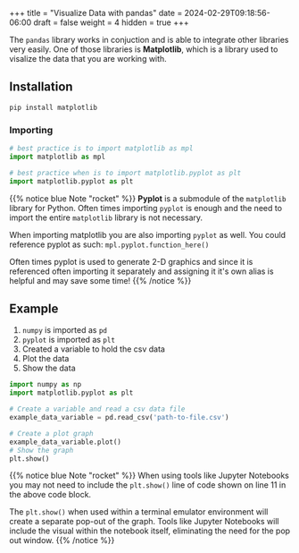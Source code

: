 +++
title = "Visualize Data with pandas"
date = 2024-02-29T09:18:56-06:00
draft = false
weight = 4
hidden = true
+++

The `pandas` library works in conjuction and is able to integrate other libraries very easily. One of those libraries is **Matplotlib**, which is a library used to visalize the data that you are working with.

## Installation

```console
pip install matplotlib
```

### Importing

```python
# best practice is to import matplotlib as mpl
import matplotlib as mpl
```

```python
# best practice when is to import matplotlib.pyplot as plt
import matplotlib.pyplot as plt
```

{{% notice blue Note "rocket" %}}
**Pyplot** is a submodule of the `matplotlib` library for Python. Often times importing `pyplot` is enough and the need to import the entire `matplotlib` library is not necessary.

When importing matplotlib you are also importing `pyplot` as well. You could reference pyplot as such: `mpl.pyplot.function_here()`

Often times pyplot is used to generate 2-D graphics and since it is referenced often importing it separately and assigning it it's own alias is helpful and may save some time!
{{% /notice %}}

## Example

1. `numpy` is imported as `pd`
1. `pyplot` is imported as `plt`
1. Created a variable to hold the csv data
1. Plot the data
1. Show the data

```python {linenos=table}
import numpy as np
import matplotlib.pyplot as plt

# Create a variable and read a csv data file
example_data_variable = pd.read_csv('path-to-file.csv')

# Create a plot graph
example_data_variable.plot()
# Show the graph
plt.show()
```

{{% notice blue Note "rocket" %}}
When using tools like Jupyter Notebooks you may not need to include the `plt.show()` line of code shown on line 11 in the above code block. 

The `plt.show()` when used within a terminal emulator environment will create a separate pop-out of the graph. Tools like Jupyter Notebooks will include the visual within the notebook itself, eliminating the need for the pop out window.
{{% /notice %}}